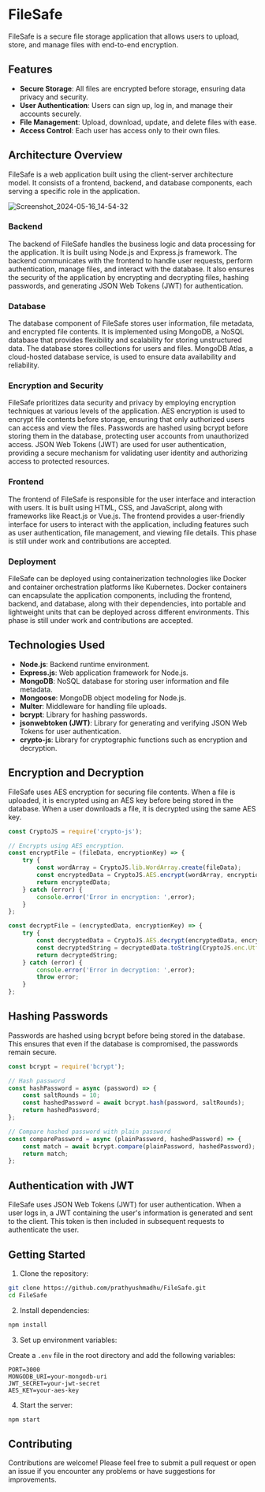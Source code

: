 # FileSafe

FileSafe is a secure file storage application that allows users to upload, store, and manage files with end-to-end encryption.

## Features

- **Secure Storage**: All files are encrypted before storage, ensuring data privacy and security.
- **User Authentication**: Users can sign up, log in, and manage their accounts securely.
- **File Management**: Upload, download, update, and delete files with ease.
- **Access Control**: Each user has access only to their own files.

## Architecture Overview
FileSafe is a web application built using the client-server architecture model. It consists of a frontend, backend, and database components, each serving a specific role in the application.

![Screenshot_2024-05-16_14-54-32](https://github.com/prathyushmadhu/FileSafe/assets/99325314/55e5f27c-dd1a-499c-8c23-54fdc5cc3f82)


### Backend
The backend of FileSafe handles the business logic and data processing for the application. It is built using Node.js and Express.js framework. The backend communicates with the frontend to handle user requests, perform authentication, manage files, and interact with the database. It also ensures the security of the application by encrypting and decrypting files, hashing passwords, and generating JSON Web Tokens (JWT) for authentication.

### Database
The database component of FileSafe stores user information, file metadata, and encrypted file contents. It is implemented using MongoDB, a NoSQL database that provides flexibility and scalability for storing unstructured data. The database stores collections for users and files. MongoDB Atlas, a cloud-hosted database service, is used to ensure data availability and reliability.

### Encryption and Security
FileSafe prioritizes data security and privacy by employing encryption techniques at various levels of the application. AES encryption is used to encrypt file contents before storage, ensuring that only authorized users can access and view the files. Passwords are hashed using bcrypt before storing them in the database, protecting user accounts from unauthorized access. JSON Web Tokens (JWT) are used for user authentication, providing a secure mechanism for validating user identity and authorizing access to protected resources.

### Frontend
The frontend of FileSafe is responsible for the user interface and interaction with users. It is built using HTML, CSS, and JavaScript, along with frameworks like React.js or Vue.js. The frontend provides a user-friendly interface for users to interact with the application, including features such as user authentication, file management, and viewing file details. This phase is still under work and contributions are accepted.

### Deployment
FileSafe can be deployed using containerization technologies like Docker and container orchestration platforms like Kubernetes. Docker containers can encapsulate the application components, including the frontend, backend, and database, along with their dependencies, into portable and lightweight units that can be deployed across different environments. This phase is still under work and contributions are accepted.

## Technologies Used

- **Node.js**: Backend runtime environment.
- **Express.js**: Web application framework for Node.js.
- **MongoDB**: NoSQL database for storing user information and file metadata.
- **Mongoose**: MongoDB object modeling for Node.js.
- **Multer**: Middleware for handling file uploads.
- **bcrypt**: Library for hashing passwords.
- **jsonwebtoken (JWT)**: Library for generating and verifying JSON Web Tokens for user authentication.
- **crypto-js**: Library for cryptographic functions such as encryption and decryption.

## Encryption and Decryption

FileSafe uses AES encryption for securing file contents. When a file is uploaded, it is encrypted using an AES key before being stored in the database. When a user downloads a file, it is decrypted using the same AES key.

```javascript
const CryptoJS = require('crypto-js');

// Encrypts using AES encryption.
const encryptFile = (fileData, encryptionKey) => {
    try {
        const wordArray = CryptoJS.lib.WordArray.create(fileData);
        const encryptedData = CryptoJS.AES.encrypt(wordArray, encryptionKey).toString();
        return encryptedData;
    } catch (error) {
        console.error('Error in encryption: ',error);
    }
};

const decryptFile = (encryptedData, encryptionKey) => {
    try {
        const decryptedData = CryptoJS.AES.decrypt(encryptedData, encryptionKey)
        const decryptedString = decryptedData.toString(CryptoJS.enc.Utf8);
        return decryptedString;
    } catch (error) {
        console.error('Error in decryption: ',error);
        throw error;
    }
};

```

## Hashing Passwords

Passwords are hashed using bcrypt before being stored in the database. This ensures that even if the database is compromised, the passwords remain secure.

```javascript
const bcrypt = require('bcrypt');

// Hash password
const hashPassword = async (password) => {
    const saltRounds = 10;
    const hashedPassword = await bcrypt.hash(password, saltRounds);
    return hashedPassword;
};

// Compare hashed password with plain password
const comparePassword = async (plainPassword, hashedPassword) => {
    const match = await bcrypt.compare(plainPassword, hashedPassword);
    return match;
};
```

## Authentication with JWT

FileSafe uses JSON Web Tokens (JWT) for user authentication. When a user logs in, a JWT containing the user's information is generated and sent to the client. This token is then included in subsequent requests to authenticate the user.

## Getting Started

1. Clone the repository:

```bash
git clone https://github.com/prathyushmadhu/FileSafe.git
cd FileSafe
```

2. Install dependencies:

```bash
npm install
```

3. Set up environment variables:

Create a `.env` file in the root directory and add the following variables:

```
PORT=3000
MONGODB_URI=your-mongodb-uri
JWT_SECRET=your-jwt-secret
AES_KEY=your-aes-key
```

4. Start the server:

```bash
npm start
```

## Contributing

Contributions are welcome! Please feel free to submit a pull request or open an issue if you encounter any problems or have suggestions for improvements.
